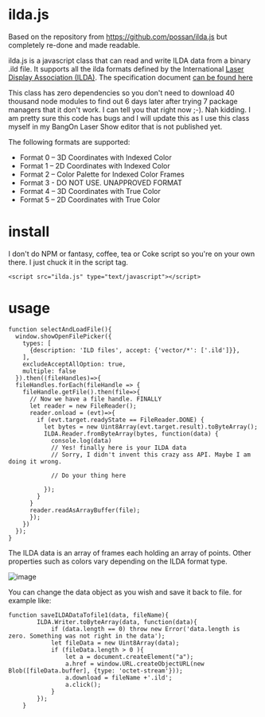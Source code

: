 # ilda.js

Based on the repository from https://github.com/possan/ilda.js but completely re-done and made readable.

ilda.js is a javascript class that can read and write ILDA data from a binary .ild file.
It supports all the ilda formats defined by the International [Laser Display Association (ILDA)](ilda.com).
The specification document [can be found here](https://www.ilda.com/resources/StandardsDocs/ILDA_IDTF14_rev011.pdf)

This class has zero dependencies so you don't need to download 40 thousand node modules to find out 6 days later after trying 7 package managers that it don't work.
I can tell you that right now ;-). Nah kidding. I am pretty sure this code has bugs and I will update this as I use this class myself in my BangOn Laser Show editor that is not published yet.

The following formats are supported:

- Format 0 – 3D Coordinates with Indexed Color
- Format 1 – 2D Coordinates with Indexed Color
- Format 2 – Color Palette for Indexed Color Frames
- Format 3 - DO NOT USE. UNAPPROVED FORMAT
- Format 4 – 3D Coordinates with True Color
- Format 5 – 2D Coordinates with True Color

# install
I don't do NPM or fantasy, coffee, tea or Coke script so you're on your own there. I just chuck it in the script tag.
```
<script src="ilda.js" type="text/javascript"></script>
```

# usage

```
function selectAndLoadFile(){
  window.showOpenFilePicker({
    types: [
      {description: 'ILD files', accept: {'vector/*': ['.ild']}},
    ],
    excludeAcceptAllOption: true,
    multiple: false
  }).then((fileHandles)=>{
  fileHandles.forEach(fileHandle => {
    fileHandle.getFile().then(file=>{
      // Now we have a file handle. FINALLY
      let reader = new FileReader();
      reader.onload = (evt)=>{
        if (evt.target.readyState == FileReader.DONE) {
          let bytes = new Uint8Array(evt.target.result).toByteArray();
          ILDA.Reader.fromByteArray(bytes, function(data) {
            console.log(data)
            // Yes! finally here is your ILDA data
            // Sorry, I didn't invent this crazy ass API. Maybe I am doing it wrong.

            // Do your thing here

          });
        }
      }
      reader.readAsArrayBuffer(file);
      });
    })
  });
}
```

The ILDA data is an array of frames each holding an array of points. Other properties such as colors vary depending on the ILDA format type.

![image](https://user-images.githubusercontent.com/1192916/147377601-92e079f8-fba7-4b70-ad0b-a764c985d68c.png)

You can change the data object as you wish and save it back to file. for example like:

```
function saveILDADataTofile1(data, fileName){
		ILDA.Writer.toByteArray(data, function(data){
			if (data.length == 0) throw new Error('data.length is zero. Something was not right in the data');
			let fileData = new Uint8Array(data);
			if (fileData.length > 0 ){
				let a = document.createElement("a");
				a.href = window.URL.createObjectURL(new Blob([fileData.buffer], {type: 'octet-stream'}));
				a.download = fileName +'.ild';
				a.click();
			}
		});
	}
  ```


